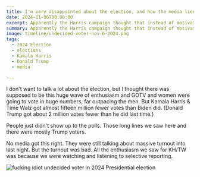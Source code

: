 ```yaml
---
title: I'm very disappointed about the election, and how the media lied to us and made us think Harris had a chance.
date: 2024-11-06T00:00:00
excerpt: Apparently the Harris campaign thought that instead of motivating the base they could get fifteen million idiots like this one pictured here to stand in line to vote Democrat.
summary: Apparently the Harris campaign thought that instead of motivating the base they could get fifteen million idiots like this one pictured here to stand in line to vote Democrat.
image: timeline/undecided-voter-nov-6-2024.png
tags:
  - 2024 Election
  - elections
  - Kamala Harris
  - Donald Trump
  - media

---
```


I don't want to talk a lot about the election, but I thought there was supposed to be this huge wave of enthusiasm and GOTV and women were going to vote in huge numbers, far outpacing the men. But Kamala Harris & Time Walz got almost fifteen million fewer votes than Biden did. (Donald Trump got about 2 million votes fewer than he did last time.)

People just didn't show up to the polls. Those long lines we saw here and there were mostly Trump voters.

No media got this right. They were still talking about massive turnout into last night. But the turnout was bad. All the enthusiasm we saw for KH/TW was because we were watching and listening to selective reporting. 

![fucking idiot undecided voter in 2024 Presidential election](/static/img/timeline/undecided-voter-nov-6-2024.png "Apparently the Harris campaign thought that instead of motivating the base they could get fifteen million idiots like this one pictured here to stand in line to vote Democrat.")
